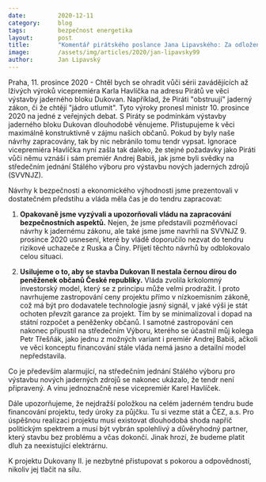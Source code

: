 ```yaml
---
date:         2020-12-11
category:     blog
tags:         bezpečnost energetika
layout:       post
title:        "Komentář pirátského poslance Jana Lipavského: Za odložení jaderného tendru nemůže opozice, ale vláda ignorující ekonomické a bezpečnostní zájmy Česka"
image:        /assets/img/articles/2020/jan-lipavsky99
author:       Jan Lipavský
---
```


 

Praha, 11. prosince 2020 - Chtěl bych se ohradit vůči sérii zavádějících až lživých výroků vicepremiéra Karla Havlíčka na adresu Pirátů ve věci výstavby jaderného bloku Dukovan. Například, že Piráti "obstruují" jaderný zákon, či že chtějí "jádro utlumit". Tyto výroky pronesl ministr 10. prosince 2020 na jedné z veřejných debat. S Piráty se podmínkám výstavby jaderného bloku Dukovan dlouhodobě věnujeme. Přistupujeme k věci maximálně konstruktivně v zájmu našich občanů. Pokud by byly naše návrhy zapracovány, tak by nic nebránilo tomu tendr vypsat. Ignorace vicepremiéra Havlíčka nyní zašla tak daleko, že stejné požadavky jako Piráti vůči němu vznáší i sám premiér Andrej Babiš, jak jsme byli svědky na středečním jednání  Stálého výboru pro výstavbu nových jaderných zdrojů (SVVNJZ). 

Návrhy k bezpečnosti a ekonomického výhodnosti jsme prezentovali v dostatečném předstihu a vláda měla čas je do tendru zapracovat:

1. **Opakovaně jsme vyzývali a upozorňovali vládu na zapracování bezpečnostních aspektů.** Nejen, že jsme představili pozměňovací návrhy k jadernému zákonu, ale také jsme jsme navrhli na SVVNJZ 9. prosince 2020 usnesení, které by vládě doporučilo nezvat do tendru rizikové uchazeče z Ruska a Číny. Přijetí těchto návrhů by odblokovalo celou situaci.

2. **Usilujeme o to, aby se stavba Dukovan II nestala černou dírou do peněženek občanů České republiky.** Vláda zvolila krkolomný investorský model, který se z principu může velmi prodražit. I proto navrhujeme zastropování ceny projektu přímo v nízkoemisním zákoně, což má být pro dodavatele technologie jasný signál, v jaké výši je stát ochoten převzít garance za projekt. Tím by se minimalizoval i dopad na státní rozpočet a peněženky občanů. I samotné zastropování cen nakonec připustil na středečním Výboru, kterého se účastnil můj kolega Petr Třešňák, jako jednu z možných variant i premiér Andrej Babiš, ačkoli ve věci konceptu financování stále vláda nemá jasno a detailní model nepředstavila.

Co je především alarmující, na středečním jednání Stálého výboru pro výstavbu nových jaderných zdrojů se nakonec ukázalo, že tendr není připravený. A vinu jednoznačně nese vicepremiér Karel Havlíček.

Dále upozorňujeme, že nejdražší položkou na celém jaderném tendru bude financování projektu, tedy úroky za půjčku. Tu si vezme stát a ČEZ, a.s. Pro úspěšnou realizaci projektu musí existovat dlouhodobá shoda napříč politickým spektrem a musí být vybrán spolehlivý a důvěryhodný partner, který stavbu bez problému a včas dokončí. Jinak hrozí, že budeme platit dluh za neexistující elektrárnu.

K projektu Dukovany II. je nezbytné přistupovat s pokorou a odpovědností, nikoliv jej tlačit na sílu.
